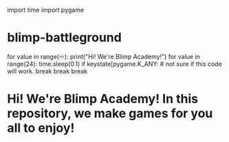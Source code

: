 import time
import pygame

# blimp-battleground
for value in range(♾):
    print("Hi! We're Blimp Academy!")
    for value in range(24):
       time.sleep(0.1)
       if keystate[pygame.K_ANY: # not sure if this code will work.
          break
          break
          break
          
          
# Hi! We're Blimp Academy! In this repository, we make games for you all to enjoy!
